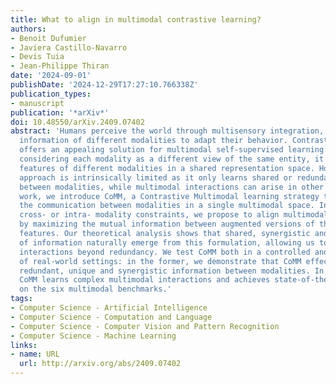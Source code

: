 ```yaml
---
title: What to align in multimodal contrastive learning?
authors:
- Benoit Dufumier
- Javiera Castillo-Navarro
- Devis Tuia
- Jean-Philippe Thiran
date: '2024-09-01'
publishDate: '2024-12-29T17:27:10.766338Z'
publication_types:
- manuscript
publication: '*arXiv*'
doi: 10.48550/arXiv.2409.07402
abstract: 'Humans perceive the world through multisensory integration, blending the
  information of different modalities to adapt their behavior. Contrastive learning
  offers an appealing solution for multimodal self-supervised learning. Indeed, by
  considering each modality as a different view of the same entity, it learns to align
  features of different modalities in a shared representation space. However, this
  approach is intrinsically limited as it only learns shared or redundant information
  between modalities, while multimodal interactions can arise in other ways. In this
  work, we introduce CoMM, a Contrastive Multimodal learning strategy that enables
  the communication between modalities in a single multimodal space. Instead of imposing
  cross- or intra- modality constraints, we propose to align multimodal representations
  by maximizing the mutual information between augmented versions of these multimodal
  features. Our theoretical analysis shows that shared, synergistic and unique terms
  of information naturally emerge from this formulation, allowing us to estimate multimodal
  interactions beyond redundancy. We test CoMM both in a controlled and in a series
  of real-world settings: in the former, we demonstrate that CoMM effectively captures
  redundant, unique and synergistic information between modalities. In the latter,
  CoMM learns complex multimodal interactions and achieves state-of-the-art results
  on the six multimodal benchmarks.'
tags:
- Computer Science - Artificial Intelligence
- Computer Science - Computation and Language
- Computer Science - Computer Vision and Pattern Recognition
- Computer Science - Machine Learning
links:
- name: URL
  url: http://arxiv.org/abs/2409.07402
---
```

